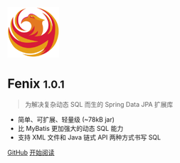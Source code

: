 ![logo](assets/images/logo.png)

# Fenix <small>1.0.1</small>

> 为解决复杂动态 SQL 而生的 Spring Data JPA 扩展库

- 简单、可扩展、轻量级  (~78kB jar)
- 比 MyBatis 更加强大的动态 SQL 能力
- 支持 XML 文件和 Java 链式 API 两种方式书写 SQL

[GitHub](https://github.com/blinkfox/fenix/)
[开始阅读](README)
